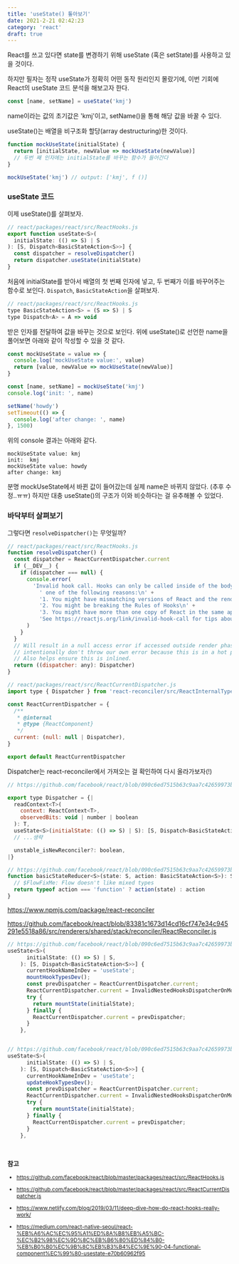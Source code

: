 ```yaml
---
title: 'useState() 톺아보기'
date: 2021-2-21 02:42:23
category: 'react'
draft: true
---
```


React를 쓰고 있다면 state를 변경하기 위해 useState (혹은 setState)를 사용하고 있을 것이다.

하지만 필자는 정작 useState가 정확히 어떤 동작 원리인지 몰랐기에, 이번 기회에 React의 useState 코드 분석을 해보고자 한다.

```js
const [name, setName] = useState('kmj')
```

name이라는 값의 초기값은 'kmj'이고, setName()을 통해 해당 값을 바꿀 수 있다.

useState()는 배열을 비구조화 할당(array destructuring)한 것이다.

```js
function mockUseState(initialState) {
  return [initialState, newValue => mockUseState(newValue)]
  // 두번 째 인자에는 initialState를 바꾸는 함수가 들어간다
}

mockUseState('kmj') // output: ['kmj', f ()]
```

### useState 코드

이제 useState()를 살펴보자.

```js
// react/packages/react/src/ReactHooks.js
export function useState<S>(
  initialState: (() => S) | S
): [S, Dispatch<BasicStateAction<S>>] {
  const dispatcher = resolveDispatcher()
  return dispatcher.useState(initialState)
}
```

처음에 initialState를 받아서 배열의 첫 번째 인자에 넣고, 두 번째가 이를 바꾸어주는 함수로 보인다. `Dispatch`, `BasicStateAction`을 살펴보자.

```js
// react/packages/react/src/ReactHooks.js
type BasicStateAction<S> = (S => S) | S
type Dispatch<A> = A => void
```

받은 인자를 전달하여 값을 바꾸는 것으로 보인다. 위에 useState()로 선언한 name을 풀어보면 아래와 같이 작성할 수 있을 것 같다.

```js
const mockUseState = value => {
  console.log('mockUseState value:', value)
  return [value, newValue => mockUseState(newValue)]
}

const [name, setName] = mockUseState('kmj')
console.log('init: ', name)

setName('howdy')
setTimeout(() => {
  console.log('after change: ', name)
}, 1500)
```

위의 console 결과는 아래와 같다.

```
mockUseState value: kmj
init:  kmj
mockUseState value: howdy
after change: kmj
```

분명 mockUseState에서 바뀐 값이 들어갔는데 실제 name은 바뀌지 않았다. (추후 수정..ㅠㅠ) 하지만 대충 useState()의 구조가 이와 비슷하다는 걸 유추해볼 수 있었다.

### 바닥부터 살펴보기

그렇다면 `resolveDispatcher()`는 무엇일까?

```js
// react/packages/react/src/ReactHooks.js
function resolveDispatcher() {
  const dispatcher = ReactCurrentDispatcher.current
  if (__DEV__) {
    if (dispatcher === null) {
      console.error(
        'Invalid hook call. Hooks can only be called inside of the body of a function component. This could happen for' +
          ' one of the following reasons:\n' +
          '1. You might have mismatching versions of React and the renderer (such as React DOM)\n' +
          '2. You might be breaking the Rules of Hooks\n' +
          '3. You might have more than one copy of React in the same app\n' +
          'See https://reactjs.org/link/invalid-hook-call for tips about how to debug and fix this problem.'
      )
    }
  }
  // Will result in a null access error if accessed outside render phase. We
  // intentionally don't throw our own error because this is in a hot path.
  // Also helps ensure this is inlined.
  return ((dispatcher: any): Dispatcher)
}
```

```js
// react/packages/react/src/ReactCurrentDispatcher.js
import type { Dispatcher } from 'react-reconciler/src/ReactInternalTypes'

const ReactCurrentDispatcher = {
  /**
   * @internal
   * @type {ReactComponent}
   */
  current: (null: null | Dispatcher),
}

export default ReactCurrentDispatcher
```

Dispatcher는 react-reconciler에서 가져오는 걸 확인하여 다시 올라가보자(!)

```js
// https://github.com/facebook/react/blob/090c6ed7515b63c9aa7c42659973bfc179691006/packages/react-reconciler/src/ReactInternalTypes.js#L267

export type Dispatcher = {|
  readContext<T>(
    context: ReactContext<T>,
    observedBits: void | number | boolean
  ): T,
  useState<S>(initialState: (() => S) | S): [S, Dispatch<BasicStateAction<S>>],
  // ...생략

  unstable_isNewReconciler?: boolean,
|}

// https://github.com/facebook/react/blob/090c6ed7515b63c9aa7c42659973bfc179691006/packages/react-reconciler/src/ReactFiberHooks.new.js#L622
function basicStateReducer<S>(state: S, action: BasicStateAction<S>): S {
  // $FlowFixMe: Flow doesn't like mixed types
  return typeof action === 'function' ? action(state) : action
}
```

https://www.npmjs.com/package/react-reconciler

https://github.com/facebook/react/blob/83381c1673d14cd16cf747e34c945291e5518a86/src/renderers/shared/stack/reconciler/ReactReconciler.js

```js
// https://github.com/facebook/react/blob/090c6ed7515b63c9aa7c42659973bfc179691006/packages/react-reconciler/src/ReactFiberHooks.new.js#L1938
useState<S>(
      initialState: (() => S) | S,
    ): [S, Dispatch<BasicStateAction<S>>] {
      currentHookNameInDev = 'useState';
      mountHookTypesDev();
      const prevDispatcher = ReactCurrentDispatcher.current;
      ReactCurrentDispatcher.current = InvalidNestedHooksDispatcherOnMountInDEV;
      try {
        return mountState(initialState);
      } finally {
        ReactCurrentDispatcher.current = prevDispatcher;
      }
    },


// https://github.com/facebook/react/blob/090c6ed7515b63c9aa7c42659973bfc179691006/packages/react-reconciler/src/ReactFiberHooks.new.js#L2070
useState<S>(
      initialState: (() => S) | S,
    ): [S, Dispatch<BasicStateAction<S>>] {
      currentHookNameInDev = 'useState';
      updateHookTypesDev();
      const prevDispatcher = ReactCurrentDispatcher.current;
      ReactCurrentDispatcher.current = InvalidNestedHooksDispatcherOnMountInDEV;
      try {
        return mountState(initialState);
      } finally {
        ReactCurrentDispatcher.current = prevDispatcher;
      }
    },


```

<br />

**참고**

<div style="font-size: 12px;">

- https://github.com/facebook/react/blob/master/packages/react/src/ReactHooks.js

- https://github.com/facebook/react/blob/master/packages/react/src/ReactCurrentDispatcher.js

- https://www.netlify.com/blog/2019/03/11/deep-dive-how-do-react-hooks-really-work/

- https://medium.com/react-native-seoul/react-%EB%A6%AC%EC%95%A1%ED%8A%B8%EB%A5%BC-%EC%B2%98%EC%9D%8C%EB%B6%80%ED%84%B0-%EB%B0%B0%EC%9B%8C%EB%B3%B4%EC%9E%90-04-functional-component%EC%99%80-usestate-e70b60962f95

</div>
